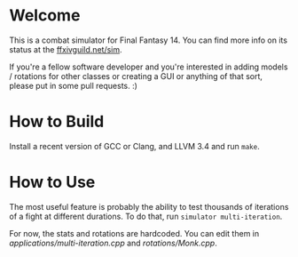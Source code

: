 Welcome
=======

This is a combat simulator for Final Fantasy 14. You can find more info on its status at the <a href="http://ffxivguild.net/sim">ffxivguild.net/sim</a>.

If you're a fellow software developer and you're interested in adding models / rotations for other classes or creating a GUI or anything of that sort, please put in some pull requests. :)

How to Build
============

Install a recent version of GCC or Clang, and LLVM 3.4 and run `make`.

How to Use
==========

The most useful feature is probably the ability to test thousands of iterations of a fight at different durations. To do that, run `simulator multi-iteration`.

For now, the stats and rotations are hardcoded. You can edit them in <i>applications/multi-iteration.cpp</i> and <i>rotations/Monk.cpp</i>.
